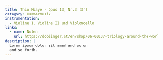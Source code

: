 ```yaml
---
title: Thio Mbaye - Opus 13, Nr.3 (3')
category: Kammermusik
instrumentation:
  - Violine I, Violine II und Violoncello
links:
  - name: Noten
    url: https://doblinger.at/en/shop/06-00037-triology-around-the-world-152292?search=Tristan+Schulze#attr=
description: |
  Lorem ipsum dolor sit amed and so on
  and so forth.
---
```

